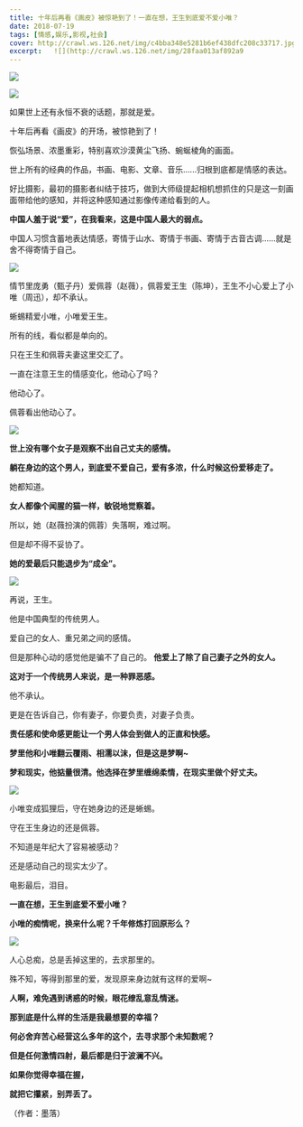 ```yaml
---
title: 十年后再看《画皮》被惊艳到了！一直在想，王生到底爱不爱小唯？
date: 2018-07-19
tags: [情感,娱乐,影视,社会]
cover: http://crawl.ws.126.net/img/c4bba348e5281b6ef438dfc208c33717.jpg
excerpt:   ![](http://crawl.ws.126.net/img/28faa013af892a9
---
```

![](http://crawl.ws.126.net/img/c4bba348e5281b6ef438dfc208c33717.jpg)  

![](http://crawl.ws.126.net/img/28faa013af892a956babd82148f6af7f.jpg)  

如果世上还有永恒不衰的话题，那就是爱。

十年后再看《画皮》的开场，被惊艳到了！

恢弘场景、浓墨重彩，特别喜欢沙漠黄尘飞扬、蜿蜒棱角的画面。

世上所有的经典的作品，书画、电影、文章、音乐......归根到底都是情感的表达。

好比摄影，最初的摄影者纠结于技巧，做到大师级提起相机想抓住的只是这一刻画面带给他的感知，并将这种感知通过影像传递给看到的人。

**中国人羞于说“爱”，在我看来，这是中国人最大的弱点。**

中国人习惯含蓄地表达情感，寄情于山水、寄情于书画、寄情于古音古调......就是舍不得寄情于自己。

![](http://crawl.ws.126.net/img/7be2a0993da8403c7614fa17fed35c33.jpg)  

情节里庞勇（甄子丹）爱佩蓉（赵薇），佩蓉爱王生（陈坤），王生不小心爱上了小唯（周迅），却不承认。

蜥蜴精爱小唯，小唯爱王生。

所有的线，看似都是单向的。

只在王生和佩蓉夫妻这里交汇了。

一直在注意王生的情感变化，他动心了吗？

他动心了。

佩蓉看出他动心了。

![](http://crawl.ws.126.net/img/53e1401b2d3f25529cc66569ad39685e.jpg)  

**世上没有哪个女子是观察不出自己丈夫的感情。**

**躺在身边的这个男人，到底爱不爱自己，爱有多浓，什么时候这份爱移走了。**

她都知道。

**女人都像个闻腥的猫一样，敏锐地觉察着。**

所以，她（赵薇扮演的佩蓉）失落啊，难过啊。

但是却不得不妥协了。

**她的爱最后只能退步为“成全”。**

![](http://crawl.ws.126.net/img/19edfe78f4b543d518c90a325bfd4f8a.jpg)  

再说，王生。

他是中国典型的传统男人。

爱自己的女人、重兄弟之间的感情。

但是那种心动的感觉他是骗不了自己的。 **他爱上了除了自己妻子之外的女人。**

**这对于一个传统男人来说，是一种罪恶感。**

他不承认。

更是在告诉自己，你有妻子，你要负责，对妻子负责。

**责任感和使命感更能让一个男人体会到做人的正直和快感。**

**梦里他和小唯翻云覆雨、相濡以沫，但是这是梦啊~**

**梦和现实，他掂量很清。他选择在梦里缠绵柔情，在现实里做个好丈夫。**

![](http://crawl.ws.126.net/img/02122e3ef32d176ad4b5409b013ffe5c.jpg)  

小唯变成狐狸后，守在她身边的还是蜥蜴。

守在王生身边的还是佩蓉。

不知道是年纪大了容易被感动？

还是感动自己的现实太少了。

电影最后，泪目。

**一直在想，王生到底爱不爱小唯？**

**小唯的痴情呢，换来什么呢？千年修炼打回原形么？**

![](http://crawl.ws.126.net/img/ad69038affc8c4ad620123acfdf22726.jpg)  

人心总痴，总是丢掉这里的，去求那里的。

殊不知，等得到那里的爱，发现原来身边就有这样的爱啊~

**人啊，难免遇到诱惑的时候，眼花缭乱意乱情迷。**

**那到底是什么样的生活是我最想要的幸福？**

**何必舍弃苦心经营这么多年的这个，去寻求那个未知数呢？**

**但是任何激情四射，最后都是归于波澜不兴。**

**如果你觉得幸福在握，**

**就把它攥紧，别弄丢了。**

（作者：墨落）

